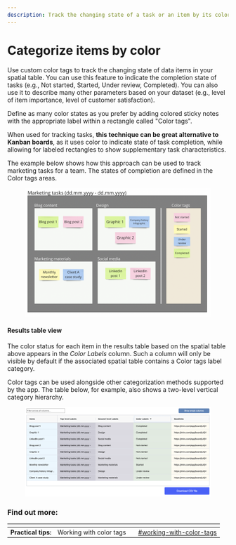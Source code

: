 ```yaml
---
description: Track the changing state of a task or an item by its color
---
```


# Categorize items by color

Use custom color tags to track the changing state of data items in your spatial table. You can use this feature to indicate the completion state of tasks (e.g., Not started, Started, Under review, Completed). You can also use it to describe many other parameters based on your dataset (e.g., level of item importance,  level of customer satisfaction).

Define as many color states as you prefer by adding colored sticky notes with the appropriate label within a rectangle called "Color tags".

When used for tracking tasks, **this technique can be great alternative to Kanban boards**, as it uses color to indicate state of task completion, while allowing for labeled rectangles to show supplementary task characteristics.

The example below shows how this approach can be used to track marketing tasks for a team. The states of completion are defined in the Color tags areas.&#x20;

<figure><img src="../.gitbook/assets/VisualData_ColorTags_01.png" alt=""><figcaption></figcaption></figure>

#### Results table view

The color status for each item in the results table based on the spatial table above appears in the _Color Labels_ column. Such a column will only be visible by default if the associated spatial table contains a Color tags label category.

Color tags can be used alongside other categorization methods supported by the app. The table below, for example, also shows a two-level vertical category hierarchy.

<figure><img src="../.gitbook/assets/VisualData_ColorTags_results_01.png" alt=""><figcaption></figcaption></figure>

### Find out more:

<table data-card-size="large" data-view="cards"><thead><tr><th></th><th></th><th></th><th data-hidden data-card-target data-type="content-ref"></th></tr></thead><tbody><tr><td><strong>Practical tips:</strong></td><td>Working with color tags</td><td></td><td><a href="practical-tips.md#working-with-color-tags">#working-with-color-tags</a></td></tr></tbody></table>
